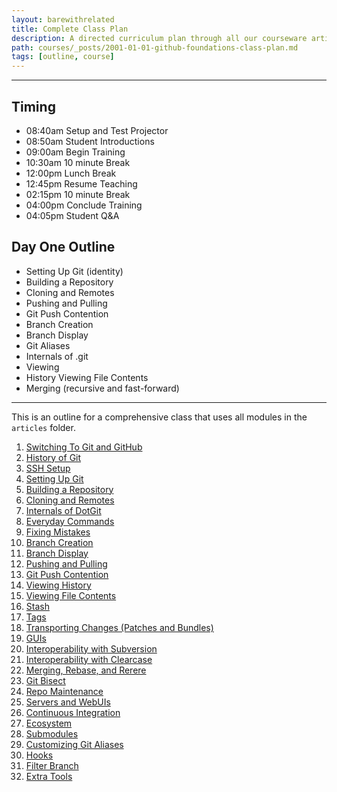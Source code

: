 ```yaml
---
layout: barewithrelated
title: Complete Class Plan
description: A directed curriculum plan through all our courseware articles.
path: courses/_posts/2001-01-01-github-foundations-class-plan.md
tags: [outline, course]
---
```


---------------

## Timing
* 08:40am Setup and Test Projector
* 08:50am Student Introductions
* 09:00am Begin Training
* 10:30am 10 minute Break
* 12:00pm Lunch Break
* 12:45pm Resume Teaching
* 02:15pm 10 minute Break
* 04:00pm Conclude Training
* 04:05pm Student Q&A

## Day One Outline
* Setting Up Git (identity)
* Building a Repository
* Cloning and Remotes
* Pushing and Pulling
* Git Push Contention
* Branch Creation
* Branch Display
* Git Aliases
* Internals of .git
* Viewing 
* History Viewing File Contents
* Merging (recursive and fast-forward)

-------------------


This is an outline for a comprehensive class that uses all modules in the `articles` folder.

1. [Switching To Git and GitHub](/articles/moving-to-git-and-github/)
1. [History of Git](/articles/lesson-history-of-git/)
1. [SSH Setup](/articles/lesson-ssh-setup/)
1. [Setting Up Git](/articles/lesson-git-initial-setup/)
1. [Building a Repository](/articles/lesson-repository-creation/)
1. [Cloning and Remotes](/articles/lesson-git-clone/)
1. [Internals of DotGit](/articles/lesson-internals-of-dotgit/)
1. [Everyday Commands](/articles/lesson-git-everyday-commands/)
1. [Fixing Mistakes](/articles/lesson-fixing-mistakes/)
1. [Branch Creation](/articles/lesson-branch-creation/)
1. [Branch Display](/articles/lesson-branch-display/)
1. [Pushing and Pulling](/articles/lesson-pushing-and-pulling/)
1. [Git Push Contention](/articles/lesson-git-push-contention/)
1. [Viewing History](/articles/lesson-git-log-history/)
1. [Viewing File Contents](/articles/lesson-git-show-files/)
1. [Stash](/articles/lesson-git-stash/)
1. [Tags](/articles/lesson-git-tag/)
1. [Transporting Changes (Patches and Bundles)](/articles/lesson-git-patches-and-bundles/)
1. [GUIs](/articles/lesson-git-guis/)
1. [Interoperability with Subversion](/articles/lesson-git-interoperability-with-subversion/)
1. [Interoperability with Clearcase](/articles/lesson-git-interoperability-with-clearcase/)
1. [Merging, Rebase, and Rerere](/articles/lesson-git-merge/)
1. [Git Bisect](/articles/lesson-git-bisect/)
1. [Repo Maintenance](/articles/lesson-git-repo-maintenance/)
1. [Servers and WebUIs](/articles/lesson-git-servers-and-web-uis/)
1. [Continuous Integration](/articles/lesson-continuous-integration/)
1. [Ecosystem](/articles/lesson-git-ecosystem/)
1. [Submodules](/articles/lesson-git-submodules/)
1. [Customizing Git Aliases](/articles/lesson-git-aliases/)
1. [Hooks](/articles/lesson-git-hooks)
1. [Filter Branch](/articles/lesson-filter-branch/)
1. [Extra Tools](/articles/lesson-git-extras-addon/)

